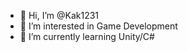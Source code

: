 - 👋 Hi, I’m @Kak1231
- 👀 I’m interested in Game Development
- 🌱 I’m currently learning Unity/C#

<!---
Kak1231/Kak1231 is a ✨ special ✨ repository because its `README.md` (this file) appears on your GitHub profile.
You can click the Preview link to take a look at your changes.
--->

